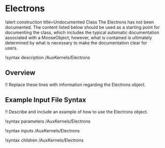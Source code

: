 # Electrons

!alert construction title=Undocumented Class
The Electrons has not been documented. The content listed below should be used as a starting point for
documenting the class, which includes the typical automatic documentation associated with a
MooseObject; however, what is contained is ultimately determined by what is necessary to make the
documentation clear for users.

!syntax description /AuxKernels/Electrons

## Overview

!! Replace these lines with information regarding the Electrons object.

## Example Input File Syntax

!! Describe and include an example of how to use the Electrons object.

!syntax parameters /AuxKernels/Electrons

!syntax inputs /AuxKernels/Electrons

!syntax children /AuxKernels/Electrons
